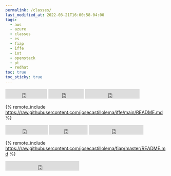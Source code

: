 ```yaml
---
permalink: /classes/
last_modified_at: 2022-03-21T16:00:58-04:00
tags:
  - aws
  - azure
  - classes
  - es
  - fiap
  - iffe
  - iot
  - openstack
  - pt
  - redhat
toc: true
toc_sticky: true
---
```


<iframe src="https://ghbtns.com/github-btn.html?user=josecastillolema&repo=iffe&type=watch&count=true&size=large&v=2" frameborder="0" scrolling="0" width="130" height="30" title="GitHub"></iframe>
<iframe src="https://ghbtns.com/github-btn.html?user=josecastillolema&repo=iffe&type=star&count=true&size=large" frameborder="0" scrolling="0" width="110" height="30" title="GitHub"></iframe>
<iframe src="https://ghbtns.com/github-btn.html?user=josecastillolema&repo=iffe&type=fork&count=true&size=large" frameborder="0" scrolling="0" width="170" height="30" title="GitHub"></iframe>

{% remote_include https://raw.githubusercontent.com/josecastillolema/iffe/main/README.md %}

<iframe src="https://ghbtns.com/github-btn.html?user=josecastillolema&repo=fiap&type=watch&count=true&size=large&v=2" frameborder="0" scrolling="0" width="132" height="30" title="GitHub"></iframe>
<iframe src="https://ghbtns.com/github-btn.html?user=josecastillolema&repo=fiap&type=star&count=true&size=large" frameborder="0" scrolling="0" width="120" height="30" title="GitHub"></iframe>
<iframe src="https://ghbtns.com/github-btn.html?user=josecastillolema&repo=fiap&type=fork&count=true&size=large" frameborder="0" scrolling="0" width="170" height="30" title="GitHub"></iframe>

{% remote_include https://raw.githubusercontent.com/josecastillolema/fiap/master/README.md %}

<iframe src="https://ghbtns.com/github-btn.html?user=josecastillolema&type=follow&count=true&size=large" frameborder="0" scrolling="0" width="230" height="30" title="GitHub"></iframe>
